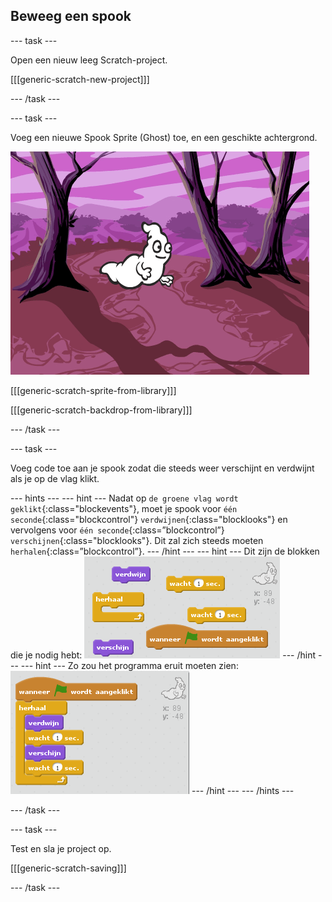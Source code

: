## Beweeg een spook

\--- task \---

Open een nieuw leeg Scratch-project.

[[[generic-scratch-new-project]]]

\--- /task \---

\--- task \---

Voeg een nieuwe Spook Sprite (Ghost) toe, en een geschikte achtergrond.

![screenshot](images/ghost-ghost.png)

[[[generic-scratch-sprite-from-library]]]

[[[generic-scratch-backdrop-from-library]]]

\--- /task \---

\--- task \---

Voeg code toe aan je spook zodat die steeds weer verschijnt en verdwijnt als je op de vlag klikt.

\--- hints \--- \--- hint \--- Nadat op `de groene vlag wordt geklikt`{:class="blockevents"}, moet je spook voor `één seconde`{:class="blockcontrol"} `verdwijnen`{:class="blocklooks"} en vervolgens voor `één seconde`{:class=”blockcontrol”}` verschijnen`{:class="blocklooks"}. Dit zal zich steeds moeten `herhalen`{:class=”blockcontrol”}. \--- /hint \--- \--- hint \--- Dit zijn de blokken die je nodig hebt: ![screenshot](images/ghost-appear-blocks.png) \--- /hint \--- \--- hint \--- Zo zou het programma eruit moeten zien: ![screenshot](images/ghost-appear-code.png) \--- /hint \--- \--- /hints \---

\--- /task \---

\--- task \---

Test en sla je project op.

[[[generic-scratch-saving]]]

\--- /task \---